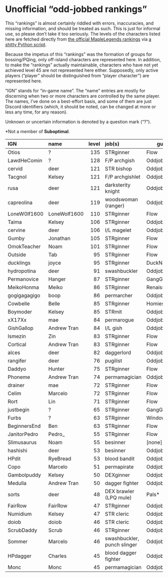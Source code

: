 # Unofficial “odd-jobbed rankings”

This “rankings” is almost certainly riddled with errors, inaccuracies, and
missing information, and should be treated as such. This is just for informal
use, so please don’t take it too seriously. The levels of the characters listed
here are fetched directly from [the official MapleLegends
rankings](https://maplelegends.com/ranking/all) via [a shitty Python
script](https://codeberg.org/oddjobs/odd-jobbed_rankings/src/branch/master/update.py).

Because the impetus of this “rankings” was the formation of groups for
bossing/PQing, only off-island characters are represented here. In addition, to
make the “rankings” actually maintainable, characters who have not yet achieved
level 45 are not represented here either. Supposedly, only active players
(“player” should be distinguished from “player character”) are represented
here.

“IGN” stands for “in-game name”. The “name” entries are mostly for discerning
when two or more characters are controlled by the same player. The names, I’ve
done on a best-effort basis, and some of them are just Discord identifiers
(which, it should be noted, can be changed at more or less any time, for any
reason).

Unknown or uncertain information is denoted by a question mark (“?”).

\*Not a member of <b>Suboptimal</b>.

| IGN        | name         | level | job(s)                 | guild         |
| :--------- | :----------- | ----: | :--------------------- | ------------- |
| Otios | ? | 135 | STRginner | Flow |
| LawdHeComin | ? | 128 | F/P archgish | Oddjobs |
| cervid | deer | 121 | STR bishop | Oddjobs |
| Tacgnol | Kelsey | 121 | F/P archgishlet | Oddjobs |
| rusa | deer | 121 | darksterity knight | Oddjobs |
| capreolina | deer | 119 | woodswoman (ranger) | Oddjobs |
| LoneW0lf1600 | LoneWolf1600 | 110 | STRginner | Flow |
| Taima | Kelsey | 106 | STRginner | Oddjobs |
| cervine | deer | 106 | I/L magelet | Oddjobs |
| Gumby | Jonathan | 105 | STRginner | Flow |
| OmokTeacher | Noam | 101 | STRginner | Flow |
| Outside | Tab | 95 | STRginner | Flow |
| ducklings | joyce | 95 | STRginner | DuckNation\* |
| hydropotina | deer | 91 | swashbuckler | Oddjobs |
| Permanovice | Hanger | 87 | STRginner | GangGang\* |
| MeikoHonma | Meiko | 86 | STRginner | Renaissance\* |
| gogigagagigo | boop | 86 | permarcher | Oddjobs |
| Cowbelle | Belle | 85 | STRginner | Homies\* |
| Boymoder | Kelsey | 85 | STRmit | Oddjobs |
| xX17Xx | mae | 84 | permarogue | Oddjobs |
| GishGallop | Andrew Tran | 84 | I/L gish | Oddjobs |
| Ismezin | Zin | 83 | STRginner | Flow |
| Cortical | Andrew Tran | 83 | STRginner | Flow |
| alces | deer | 82 | daggerlord | Oddjobs |
| rangifer | deer | 76 | pugilist | Oddjobs |
| Daddyo | Hunter | 75 | STRginner | Flow |
| Phoneme | Andrew Tran | 74 | permamagician | Oddjobs |
| drainer | mae | 72 | STRginner | Flow |
| Celim | Marcelo | 72 | STRginner | Flow |
| Rort | Lin | 71 | STRginner | Flow |
| justbegin | ? | 65 | STRginner | GangGang\* |
| Furbs | ? | 63 | STRginner | WindowsXP\* |
| BeginnersEnd | Ben | 63 | STRginner | Flow |
| JanitorPedro | Pedro\_ | 55 | STRginner | Flow |
| Slimusaurus | Noam | 55 | besinner | \[none\]\* |
| hashishi | deer | 53 | besinner | Oddjobs |
| HPdit | RyeBread | 53 | blood bandit | Oddjobs |
| Copo | Marcelo | 51 | permapirate | Oddjobs |
| Gambolpuddy | Kelsey | 50 | DEXginner | Oddjobs |
| Medulla | Andrew Tran | 50 | dagger fighter | Oddjobs |
| sorts | deer | 48 | DEX brawler (LPQ mule) | Pals\* |
| FairRow | FairRow | 47 | STRginner | Oddjobs |
| Numidium | Kelsey | 47 | STR cleric | Oddjobs |
| doiob | doiob | 46 | STR cleric | Oddjobs |
| ScrubDaddy | Scrub | 46 | STRginner | Oddjobs |
| Sommer | Marcelo | 46 | swashbuckler, punch slinger | Oddjobs |
| HPdagger | Charles | 45 | blood dagger fighter | Oddjobs |
| Monc | Monc | 45 | permamagician | Oddjobs |
